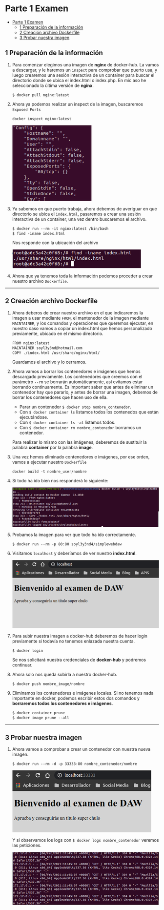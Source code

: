 # Parte 1 Examen

- [Parte 1 Examen](#parte-1-examen)
  - [1 Preparación de la información](#1-preparación-de-la-información)
  - [2 Creación archivo Dockerfile](#2-creación-archivo-dockerfile)
  - [3 Probar nuestra imagen](#3-probar-nuestra-imagen)

## 1 Preparación de la información
1. Para comenzar elegimos una imagen de **nginx** de docker-hub. La vamos a descargar, y le haremos un `inspect` para comprobar que puerto usa, y luego crearemos una sesión interactiva de un container para buscar el directorio donde se ubica el index.html o index.php. En mic aso he seleccionado la última versión de **nginx**.
   ~~~
   $ docker pull nginx:latest
   ~~~

2. Ahora ya podemos realizar un inspect de la imagen, buscaremos `Exposed Ports`
   ~~~
   docker inspect nginx:latest
   ~~~

   ![image](img/captura1.png)
   
3. Ya sabemos en que puerto trabaja, ahora debemos de averiguar en que directorio se ubica el `index.html`, pasaremos a crear una sesión interactiva de un container, una vez dentro buscaremos el archivo.
   ~~~
   $ docker run --rm -it nginx:latest /bin/bash
   $ find -iname index.html
   ~~~
   Nos responde con la ubicación del archivo
   
   ![image](img/captura2.png)

4. Ahora que ya tenemos toda la información podemos proceder a crear nuestro archivo `Dockerfile`.
   

___

## 2 Creación archivo Dockerfile

1. Ahora deberos de crear nuestro archivo en el que indicaremos la imagen a usar mediante `FROM`, el mantenedor de la imagen mediante `MAINTAINER`, y los comandos y operaciones que queremos ejecutar, en nuestro caso vamos a copiar un index.html que hemos personalizado previamente, ubicado en el mismo directorio.
   ~~~
   FROM nginx:latest
   MAINTAINER soyl3y3nd@hotmail.com
   COPY ./index.html /usr/share/nginx/html/
   ~~~
   Guardamos el archivo y lo cerramos.

2. Ahora vamos a borrar los contenedores e imágenes que hemos descargado previamente. Los contenedores que creemos con el parámetro `--rm` se borrarán automáticamente, así evitamos estar borrando contínuamente. Es important saber que antes de eliminar un contenedor hay que pararlo, y antes de borrar una imagen, debemos de borrar los contenedores que hacen uso de ella.
   
   - Parar un contenedor `$ docker stop nombre_contenedor`.
   - Con `$ docker container ls` listamos todos los contenedos que están ejecutándose.
   - Con `$ docker container ls -al` listamos todos. 
   - Con `$ docker container rm nombre_contenedor` borramos un contenedor.
   
   Para realizar lo mismo con las imágenes, deberemos de sustituir la palabra **container** por la palabra **image**.

3. Una vez hemos eliminado contenedores e imágenes, por ese orden, vamos a ejecutar nuestro `Dockerfile`
   
   ~~~
   docker build -t nombre_user/nombre
   ~~~

4. Si todo ha ido bien nos responderá lo siguiente:
   
   ![image](img/captura3.png)

5. Probamos la imagen para ver que todo ha ido correctamente.
   ~~~
   $ docker run --rm -p 80:80 soyl3y3nd4/simplewebdaw
   ~~~
6. Visitamos `localhost` y deberíamos de ver nuestro **index.html**.
   
   ![image](img/captura4.png)

7. Para subir nuestra imagen a docker-hub deberemos de hacer login previamente si todavía no tenemos enlazada nuestra cuenta.
   ~~~
   $ docker login
   ~~~
   Se nos solicitará nuestra credenciales  de **docker-hub** y podremos continuar.

8. Ahora solo nos queda subirla a nuestro docker-hub.
   ~~~
   $ docker push nombre_image/nombre
   ~~~

9.  Eliminamos los contenedores e imágenes locales. Si no tenemos nada importante en docker, podemos escribir estos dos comandos y **borraremos todos los contenedores e imágenes**.
    ~~~
    $ docker container prune
    $ docker image prune --all
    ~~~

___

## 3 Probar nuestra imagen

1. Ahora vamos a comprobar a crear un contenedor con nuestra nueva imagen.
    ~~~
    $ docker run --rm -d -p 33333:80 nombre_contenedor/nombre
    ~~~

   ![image](img/captura5.png)

    Y si observamos los logs con `$ docker logs nombre_contenedor` veremos las peticiones.

   ![image](img/captura6.png)

